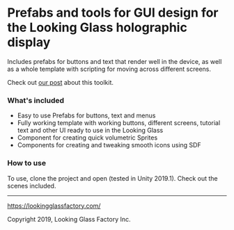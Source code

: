 # Prefabs and tools for GUI design for the Looking Glass holographic display

Includes prefabs for buttons and text that render well in the device, as well as a whole template with scripting for moving across different screens.

Check out [our post](https://blog.lookingglassfactory.com/creating-a-holographic-ui-for-content-creator-simulator-fb98c9a61e5d) about this toolkit.

### What's included
- Easy to use Prefabs for buttons, text and menus
- Fully working template with working buttons, different screens, tutorial text and other UI ready to use in the Looking Glass
- Component for creating quick volumetric Sprites
- Components for creating and tweaking smooth icons using SDF

### How to use
To use, clone the project and open (tested in Unity 2019.1). Check out the scenes included.

---

https://lookingglassfactory.com/

Copyright 2019, Looking Glass Factory Inc.

